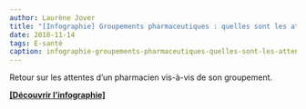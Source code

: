 ```yaml
---
author: Laurène Jover
title: "[Infographie] Groupements pharmaceutiques : quelles sont les attentes du pharmacien ?"
date: 2018-11-14
tags: E-santé
caption: infographie-groupements-pharmaceutiques-quelles-sont-les-attentes-du-pharmacien.webp
---
```


Retour sur les attentes d’un pharmacien vis-à-vis de son groupement.

**[[Découvrir l’infographie]](https://create.piktochart.com/output/31328212-kg-groupement-et-perception-de-la-pharmacie)**
